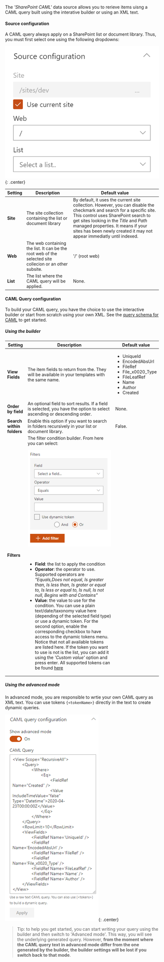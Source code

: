 The _'SharePoint CAML'_ data source allows you to rerieve items uisng a CAML query built using the interative builder or using an XML text.

#### Source configuration

A CAML query always apply on a SharePoint list or document library. Thus, you must first select one using the following dropdowns:

!["Source configuration"](../../../assets/webparts/data_visualizer/caml/source_configuration.png){: .center}

| Setting | Description | Default value |
| ------- |---------------- | ---------- |
| **Site** | The site collection containing the list or document library | By default, it uses the current site collection. However, you can disable the checkmark and search for a specific site. This control uses SharePoint search to get sites looking in the _Title_ and _Path_ managed properties. It means if your sites has been newly created it may not appear immediatly until indexed. | Current site collection.
| **Web** | The web containing the list. It can be the root web of the selected site collecion or an other subsite. | '/' (root web)
| **List** | The list where the CAML query will be applied. | None.

#### CAML Query configuration

To build your CAML query, you have the choice to use the interactive builder or start from scratch using your own XML. See the [query schema for CAML](https://docs.microsoft.com/en-us/sharepoint/dev/schema/query-schema) to get started.

##### Using the builder

| Setting | Description | Default value |
| ------- |---------------- | ---------- |
| **View Fields** | The item fields to return from the. They will be available in your templates with the same name. | <ul><li>UniqueId</li><li>EncodedAbsUrl</li><li>FileRef</li><li>File_x0020_Type</li><li>FileLeafRef</li><li>Name</li><li>Author</li><li>Created</li></ul>
| **Order by field** | An optional field to sort results. If a field is selected, you have the option to select ascending or descending order. | None.
| **Search within folders** | Enable this option if you want to search in folders recursively in your list or document library. | False.
| **Filters** | The filter condition builder. From here you can select: </br><p align="center">!["Filter builder"](../../../assets/webparts/data_visualizer/caml/filter_builder.png)</p></br><ul><li><b>Field</b>: the list to apply the condition</li><li><b>Operator</b>: the operator to use. Supported operators are _"Equals,Does not equal, Is greater than, Is less than, Is grater or equal to, Is less or equal to, Is null, Is not null, Begins with and Contains"_</li><li><b>Value</b>: the value to use for the condition. You can use a plain text/date/taxonomy value here (depending of the selected field type) or use a dynamic token. For the second option, enable the corresponding checkbox to have access to the dynamic tokens menu. Notice that not all available tokens are listed here. If the token you want to use is not is the list, you can add it using the _'Custom value'_ option and press enter. All supported tokens can be found [here](../tokens.md)</li></ul>

##### Using the advanced mode

In advanced mode, you are responsible to wrtie your own CAML query as XML text. You can use tokens `{<tokenName>}` directly in the text to create dynamic queries.

!["Advanced mode"](../../../assets/webparts/data_visualizer/caml/filter_advancedmode.png){: .center}

> Tip: to help you get started, you can start writing your query using the builder and then switch to 'Advanced mode'. This way, you will see the underlying generated query. However, **from the moment where the CAML query text in advanced mode differ from the one generated by the builder, the builder settings will be lost if you switch back to that mode**.


